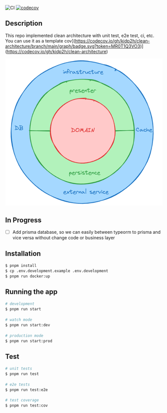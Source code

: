 ![CI](https://github.com/kidp2h/clean-architecture/actions/workflows/ci.yml/badge.svg)
[![codecov](https://codecov.io/gh/kidp2h/clean-architecture/graph/badge.svg?token=MR0T1Q3VO3)](https://codecov.io/gh/kidp2h/clean-architecture)

## Description

This repo implemented clean architecture with unit test, e2e test, ci, etc. You can use it as a template
cov](https://codecov.io/gh/kidp2h/clean-architecture/branch/main/graph/badge.svg?token=MR0T1Q3VO3)](https://codecov.io/gh/kidp2h/clean-architecture)

![Clean architecture](https://github.com/kidp2h/clean-architecture/blob/main/.assets/clean-architecture.png?raw=true)

## In Progress

- [ ] Add prisma database, so we can easily between typeorm to prisma and vice versa without change code or business layer

## Installation

```bash
$ pnpm install
$ cp .env.development.example .env.development
$ pnpm run docker:up
```

## Running the app

```bash
# development
$ pnpm run start

# watch mode
$ pnpm run start:dev

# production mode
$ pnpm run start:prod

```

## Test

```bash
# unit tests
$ pnpm run test

# e2e tests
$ pnpm run test:e2e

# test coverage
$ pnpm run test:cov
```
